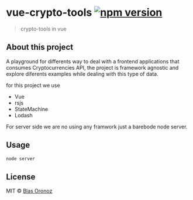 # vue-crypto-tools [![npm version](https://badge.fury.io/js/vue.svg)](https://badge.fury.io/js/vue)

> crypto-tools in vue

## About this project

A playground for differents way to deal with a frontend applications that consumes Cryptocurrencies API, the project is framework agnostic and explore diferents examples while dealing with this type of data. 

for this project we use

- Vue
- rsjs
- StateMachine
- Lodash

For server side we are no using any framwork just a barebode node server.

## Usage

```js
node server
```

## License

MIT © [Blas Oronoz](https://devcreative.me)
